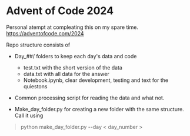# Advent of Code 2024

Personal atempt at compleating this on my spare time.  
https://adventofcode.com/2024

Repo structure consists of 
- Day_##/ folders to keep each day's data and code
    - test.txt with the short version of the data
    - data.txt with all data for the answer
    - Notebook.ipynb, clear development, testing and text for the quiestons

- Common processing script for reading the data and what not.
- Make_day_folder.py for creating a new folder with the same structure. Call it using  

> python make_day_folder.py --day < day_number >
